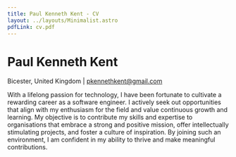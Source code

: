 ```yaml
---
title: Paul Kenneth Kent - CV
layout: ../layouts/Minimalist.astro
pdfLink: cv.pdf
---
```


# Paul Kenneth Kent

Bicester, United Kingdom | pkennethkent@gmail.com

With a lifelong passion for technology, I have been fortunate to cultivate a rewarding career as a software engineer. I actively seek out opportunities that align with my enthusiasm for the field and value continuous growth and learning. My objective is to contribute my skills and expertise to organisations that embrace a strong and positive mission, offer intellectually stimulating projects, and foster a culture of inspiration. By joining such an environment, I am confident in my ability to thrive and make meaningful contributions.
